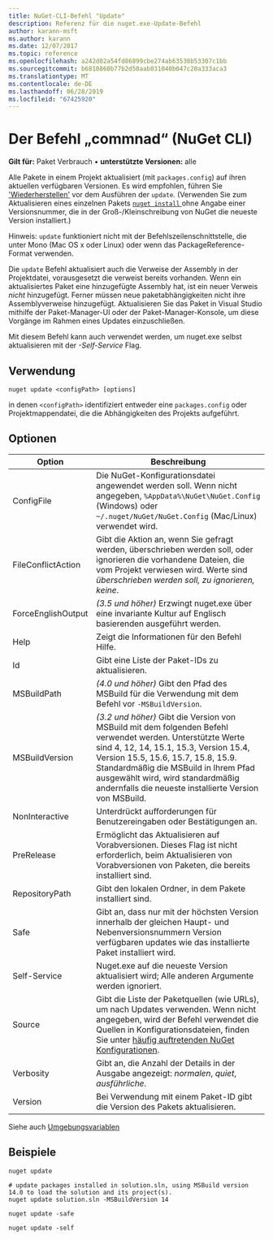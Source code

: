 ```yaml
---
title: NuGet-CLI-Befehl "Update"
description: Referenz für die nuget.exe-Update-Befehl
author: karann-msft
ms.author: karann
ms.date: 12/07/2017
ms.topic: reference
ms.openlocfilehash: a242d02a54fd86899cbe274ab63538b53307c1bb
ms.sourcegitcommit: b6810860b77b2d50aab031040b047c20a333aca3
ms.translationtype: MT
ms.contentlocale: de-DE
ms.lasthandoff: 06/28/2019
ms.locfileid: "67425920"
---
```

# <a name="update-command-nuget-cli"></a>Der Befehl „commnad“ (NuGet CLI)

**Gilt für:** Paket Verbrauch &bullet; **unterstützte Versionen:** alle

Alle Pakete in einem Projekt aktualisiert (mit `packages.config`) auf ihren aktuellen verfügbaren Versionen. Es wird empfohlen, führen Sie ['Wiederherstellen'](cli-ref-restore.md) vor dem Ausführen der `update`. (Verwenden Sie zum Aktualisieren eines einzelnen Pakets [ `nuget install` ](cli-ref-install.md) ohne Angabe einer Versionsnummer, die in der Groß-/Kleinschreibung von NuGet die neueste Version installiert.)

Hinweis: `update` funktioniert nicht mit der Befehlszeilenschnittstelle, die unter Mono (Mac OS x oder Linux) oder wenn das PackageReference-Format verwenden.

Die `update` Befehl aktualisiert auch die Verweise der Assembly in der Projektdatei, vorausgesetzt die verweist bereits vorhanden. Wenn ein aktualisiertes Paket eine hinzugefügte Assembly hat, ist ein neuer Verweis *nicht* hinzugefügt. Ferner müssen neue paketabhängigkeiten nicht ihre Assemblyverweise hinzugefügt. Aktualisieren Sie das Paket in Visual Studio mithilfe der Paket-Manager-UI oder der Paket-Manager-Konsole, um diese Vorgänge im Rahmen eines Updates einzuschließen.

Mit diesem Befehl kann auch verwendet werden, um nuget.exe selbst aktualisieren mit der *-Self-Service* Flag.

## <a name="usage"></a>Verwendung

```cli
nuget update <configPath> [options]
```

in denen `<configPath>` identifiziert entweder eine `packages.config` oder Projektmappendatei, die die Abhängigkeiten des Projekts aufgeführt.

## <a name="options"></a>Optionen

| Option | Beschreibung |
| --- | --- |
| ConfigFile | Die NuGet-Konfigurationsdatei angewendet werden soll. Wenn nicht angegeben, `%AppData%\NuGet\NuGet.Config` (Windows) oder `~/.nuget/NuGet/NuGet.Config` (Mac/Linux) verwendet wird.|
| FileConflictAction | Gibt die Aktion an, wenn Sie gefragt werden, überschrieben werden soll, oder ignorieren die vorhandene Dateien, die vom Projekt verwiesen wird. Werte sind *überschrieben werden soll, zu ignorieren, keine*. |
| ForceEnglishOutput | *(3.5 und höher)*  Erzwingt nuget.exe über eine invariante Kultur auf Englisch basierenden ausgeführt werden. |
| Help | Zeigt die Informationen für den Befehl Hilfe. |
| Id | Gibt eine Liste der Paket-IDs zu aktualisieren. |
| MSBuildPath | *(4.0 und höher)*  Gibt den Pfad des MSBuild für die Verwendung mit dem Befehl vor `-MSBuildVersion`. |
| MSBuildVersion | *(3.2 und höher)*  Gibt die Version von MSBuild mit dem folgenden Befehl verwendet werden. Unterstützte Werte sind 4, 12, 14, 15.1, 15.3, Version 15.4, Version 15.5, 15.6, 15.7, 15.8, 15.9. Standardmäßig die MSBuild in Ihrem Pfad ausgewählt wird, wird standardmäßig andernfalls die neueste installierte Version von MSBuild. |
| NonInteractive | Unterdrückt aufforderungen für Benutzereingaben oder Bestätigungen an. |
| PreRelease | Ermöglicht das Aktualisieren auf Vorabversionen. Dieses Flag ist nicht erforderlich, beim Aktualisieren von Vorabversionen von Paketen, die bereits installiert sind. |
| RepositoryPath | Gibt den lokalen Ordner, in dem Pakete installiert sind. |
| Safe | Gibt an, dass nur mit der höchsten Version innerhalb der gleichen Haupt- und Nebenversionsnummern Version verfügbaren updates wie das installierte Paket installiert wird. |
| Self-Service | Nuget.exe auf die neueste Version aktualisiert wird; Alle anderen Argumente werden ignoriert. |
| Source | Gibt die Liste der Paketquellen (wie URLs), um nach Updates verwenden. Wenn nicht angegeben, wird der Befehl verwendet die Quellen in Konfigurationsdateien, finden Sie unter [häufig auftretenden NuGet Konfigurationen](../consume-packages/configuring-nuget-behavior.md). |
| Verbosity | Gibt an, die Anzahl der Details in der Ausgabe angezeigt: *normalen*, *quiet*, *ausführliche*. |
| Version | Bei Verwendung mit einem Paket-ID gibt die Version des Pakets aktualisieren. |

Siehe auch [Umgebungsvariablen](cli-ref-environment-variables.md)

## <a name="examples"></a>Beispiele

```cli
nuget update

# update packages installed in solution.sln, using MSBuild version 14.0 to load the solution and its project(s).
nuget update solution.sln -MSBuildVersion 14

nuget update -safe

nuget update -self
```

